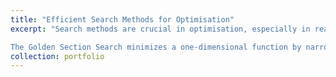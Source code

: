 ```yaml
---
title: "Efficient Search Methods for Optimisation"
excerpt: "Search methods are crucial in optimisation, especially in real-world problems where finding the best solution involves complex or noisy functions that are hard to solve analytically. In scenarios such as engineering design, financial modeling, and scientific simulations, where exact gradients are unavailable or too costly to compute, search methods offer practical solutions. In this project, I combined two optimisation methods: the Golden Section Search and the Hooke-Jeeves method. <br/><br/>

The Golden Section Search minimizes a one-dimensional function by narrowing the interval using a specific ratio. In the Hooke-Jeeves method, designed for multi-variable problems, the Golden Section Search is used in each direction to find the optimal step size. Hooke-Jeeves explores how the function responds to adjustments in different directions, refining the movement using the Golden Section Search. This iterative process moves closer to the optimal solution without relying on gradients, making it especially useful for complex or noisy functions. Code is [available here](https://github.com/metedb/Nonlinear-Optimisation)<br/><img src='/images/hooke-jeeves.png'> The image below is taken from [this study](https://www.researchgate.net/publication/227082838_Derivative-Free_Optimization)"
collection: portfolio
---
```


